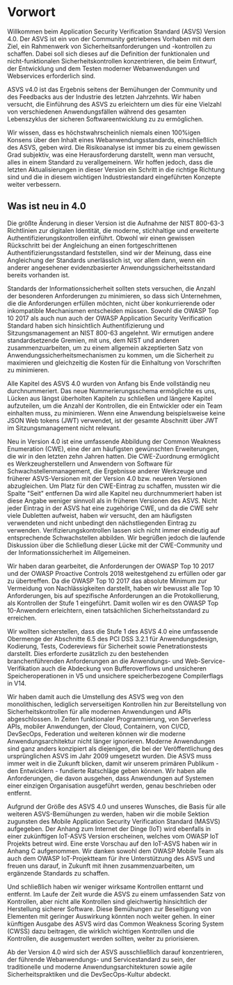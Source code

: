 # Vorwort

Willkommen beim Application Security Verification Standard (ASVS) Version 4.0. Der ASVS ist ein von der Community getriebenes Vorhaben mit dem Ziel, ein Rahmenwerk von Sicherheitsanforderungen und -kontrollen zu schaffen. Dabei soll sich dieses auf die Definition der funktionalen und nicht-funktionalen Sicherheitskontrollen konzentrieren, die beim Entwurf, der Entwicklung und dem Testen moderner Webanwendungen und Webservices erforderlich sind.

ASVS v4.0 ist das Ergebnis seitens der Bemühungen der Community und des Feedbacks aus der Industrie des letzten Jahrzehnts. Wir haben versucht, die Einführung des ASVS zu erleichtern um dies für eine Vielzahl von verschiedenen Anwendungsfällen während des gesamten Lebenszyklus der sicheren Softwareentwicklung zu zu ermöglichen.

Wir wissen, dass es höchstwahrscheinlich niemals einen 100%igen Konsens über den Inhalt eines Webanwendungsstandards, einschließlich des ASVS, geben wird. Die Risikoanalyse ist immer bis zu einem gewissen Grad subjektiv, was eine Herausforderung darstellt, wenn man versucht, alles in einem Standard zu verallgemeinern. Wir hoffen jedoch, dass die letzten Aktualisierungen in dieser Version ein Schritt in die richtige Richtung sind und die in diesem wichtigen Industriestandard eingeführten Konzepte weiter verbessern.

## Was ist neu in 4.0

Die größte Änderung in dieser Version ist die Aufnahme der NIST 800-63-3 Richtlinien zur digitalen Identität, die moderne, stichhaltige und erweiterte Authentifizierungskontrollen einführt. Obwohl wir einen gewissen Rückschritt bei der Angleichung an einen fortgeschrittenen Authentifizierungsstandard feststellen, sind wir der Meinung, dass eine Angleichung der Standards unerlässlich ist, vor allem dann, wenn ein anderer angesehener evidenzbasierter Anwendungssicherheitsstandard bereits vorhanden ist.

Standards der Informationssicherheit sollten stets versuchen, die Anzahl der besonderen Anforderungen zu minimieren, so dass sich Unternehmen, die die Anforderungen erfüllen möchten, nicht über konkurrierende oder inkompatible Mechanismen entscheiden müssen. Sowohl die OWASP Top 10 2017 als auch nun auch der OWASP Application Security Verification Standard haben sich hinsichtlich Authentifizierung und Sitzungsmanagement an NIST 800-63 angelehnt. Wir ermutigen andere standardsetzende Gremien, mit uns, dem NIST und anderen zusammenzuarbeiten, um zu einem allgemein akzeptierten Satz von Anwendungssicherheitsmechanismen zu kommen, um die Sicherheit zu maximieren und gleichzeitig die Kosten für die Einhaltung von Vorschriften zu minimieren.

Alle Kapitel des ASVS 4.0 wurden von Anfang bis Ende vollständig neu durchnummeriert. Das neue Nummerierungsschema ermöglichte es uns, Lücken aus längst überholten Kapiteln zu schließen und längere Kapitel aufzuteilen, um die Anzahl der Kontrollen, die ein Entwickler oder ein Team einhalten muss, zu minimieren. Wenn eine Anwendung beispielsweise keine JSON Web tokens (JWT) verwendet, ist der gesamte Abschnitt über JWT im Sitzungsmanagement nicht relevant.

Neu in Version 4.0 ist eine umfassende Abbildung der Common Weakness Enumeration (CWE), eine der am häufigsten gewünschten Erweiterungen, die wir in den letzten zehn Jahren hatten. Die CWE-Zuordnung ermöglicht es Werkzeugherstellern und Anwendern von Software für Schwachstellenmanagement, die Ergebnisse anderer Werkzeuge und früherer ASVS-Versionen mit der Version 4.0 bzw. neueren Versionen abzugleichen. Um Platz für den CWE-Eintrag zu schaffen, mussten wir die Spalte "Seit" entfernen Da wird alle Kapitel neu durchnummeriert haben ist diese Angabe weniger sinnvoll als in früheren Versionen des ASVS. Nicht jeder Eintrag in der ASVS hat eine zugehörige CWE, und da die CWE sehr viele Dubletten aufweist, haben wir versucht, den am häufigsten verwendeten und nicht unbedingt den nächstliegenden Eintrag zu verwenden. Verifizierungskontrollen lassen sich nicht immer eindeutig auf entsprechende Schwachstellen abbilden. Wir begrüßen jedoch die laufende Diskussion über die Schließung dieser Lücke mit der CWE-Community und der Informationssicherheit im Allgemeinen.

Wir haben daran gearbeitet, die Anforderungen der OWASP Top 10 2017 und der OWASP Proactive Controls 2018 weitestgehend zu erfüllen oder gar zu übertreffen. Da die OWASP Top 10 2017 das absolute Minimum zur Vermeidung von Nachlässigkeiten darstellt, haben wir bewusst alle Top 10 Anforderungen, bis auf spezifische Anforderungen an die Protokollierung, als Kontrollen der Stufe 1 eingeführt. Damit wollen wir es den OWASP Top 10-Anwendern erleichtern, einen tatsächlichen Sicherheitsstandard zu erreichen.

Wir wollten sicherstellen, dass die Stufe 1 des ASVS 4.0 eine umfassende Obermenge der Abschnitte 6.5 des PCI DSS 3.2.1 für Anwendungsdesign, Kodierung, Tests, Codereviews für Sicherheit sowie Penetrationstests darstellt. Dies erforderte zusätzlich zu den bestehenden branchenführenden Anforderungen an die Anwendungs- und Web-Service-Verifikation auch die Abdeckung von Bufferoverflows und unsicheren Speicheroperationen in V5 und unsichere speicherbezogene Compilerflags in V14.

Wir haben damit auch die Umstellung des ASVS weg von den monolithischen, lediglich serverseitigen Kontrollen hin zur Bereitstellung von Sicherheitskontrollen für alle modernen Anwendungen und APIs abgeschlossen. In Zeiten funktionaler Programmierung, von Serverless APIs, mobiler Anwendungen, der Cloud, Containern, von CI/CD, DevSecOps, Federation und weiteren können wir die moderne Anwendungsarchitektur nicht länger ignorieren. Moderne Anwendungen sind ganz anders konzipiert als diejenigen, die bei der Veröffentlichung des ursprünglichen ASVS im Jahr 2009 umgesetzt wurden. Die ASVS muss immer weit in die Zukunft blicken, damit wir unserem primären Publikum - den Entwicklern - fundierte Ratschläge geben können. Wir haben alle Anforderungen, die davon ausgehen, dass Anwendungen auf Systemen einer einzigen Organisation ausgeführt werden, genau beschrieben oder entfernt.

Aufgrund der Größe des ASVS 4.0 und unseres Wunsches, die Basis für alle weiteren ASVS-Bemühungen zu werden, haben wir die mobile Sektion zugunsten des Mobile Application Security Verification Standard (MASVS) aufgegeben. Der Anhang zum Internet der Dinge (IoT) wird ebenfalls in einer zukünftigen IoT-ASVS Version erscheinen, welches vom OWASP IoT Projekts betreut wird. Eine erste Vorschau auf den IoT-ASVS haben wir in Anhang C aufgenommen. Wir danken sowohl dem OWASP Mobile Team als auch dem OWASP IoT-Projektteam für ihre Unterstützung des ASVS und freuen uns darauf, in Zukunft mit ihnen zusammenzuarbeiten, um ergänzende Standards zu schaffen.

Und schließlich haben wir weniger wirksame Kontrollen enttarnt und entfernt. Im Laufe der Zeit wurde die ASVS zu einem umfassenden Satz von Kontrollen, aber nicht alle Kontrollen sind gleichwertig hinsichtlich der Herstellung sicherer Software. Diese Bemühungen zur Beseitigung von Elementen mit geringer Auswirkung könnten noch weiter gehen. In einer künftigen Ausgabe des ASVS wird das Common Weakness Scoring System (CWSS) dazu beitragen, die wirklich wichtigen Kontrollen und die Kontrollen, die ausgemustert werden sollten, weiter zu priorisieren.

Ab der Version 4.0 wird sich der ASVS ausschließlich darauf konzentrieren, der führende Webanwendungs- und Servicestandard zu sein, der traditionelle und moderne Anwendungsarchitekturen sowie agile Sicherheitspraktiken und die DevSecOps-Kultur abdeckt.
